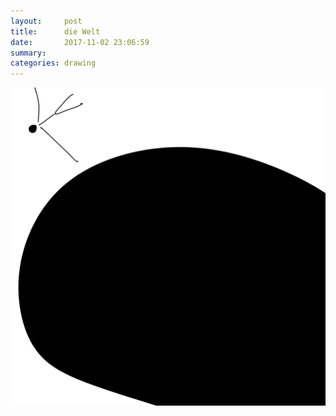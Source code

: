 ```yaml
---
layout:     post
title:      die Welt
date:       2017-11-02 23:06:59
summary:    
categories: drawing
---
```

![die Welt](/images/diary/die-Welt.png "eager and detached")
